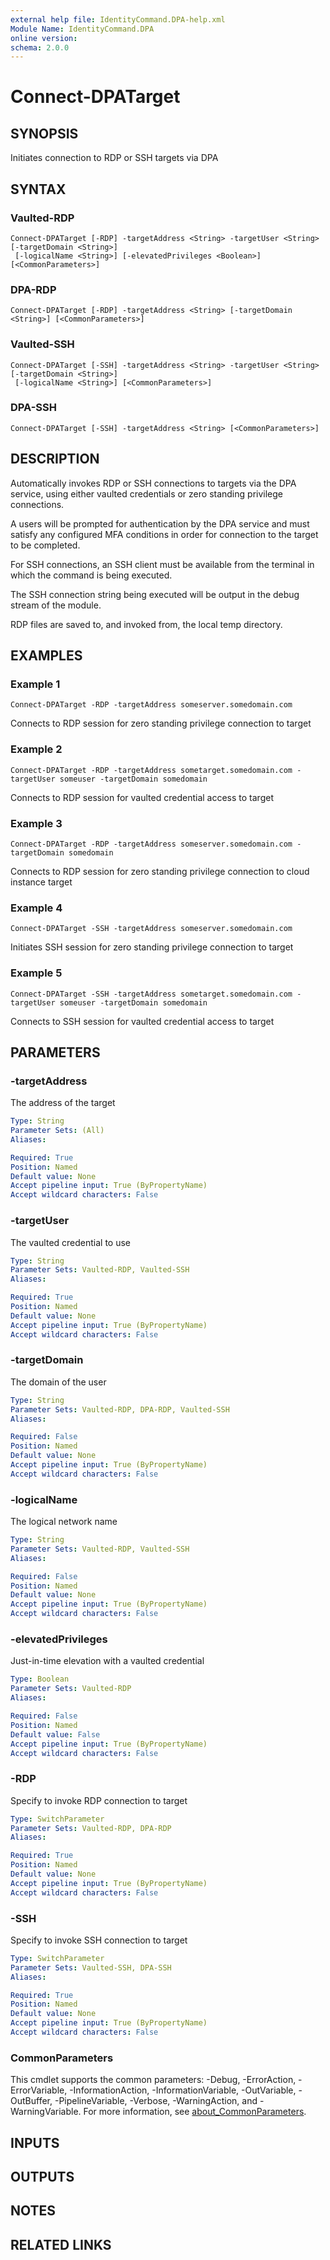 ```yaml
---
external help file: IdentityCommand.DPA-help.xml
Module Name: IdentityCommand.DPA
online version:
schema: 2.0.0
---
```


# Connect-DPATarget

## SYNOPSIS
Initiates connection to RDP or SSH targets via DPA

## SYNTAX

### Vaulted-RDP
```
Connect-DPATarget [-RDP] -targetAddress <String> -targetUser <String> [-targetDomain <String>]
 [-logicalName <String>] [-elevatedPrivileges <Boolean>] [<CommonParameters>]
```

### DPA-RDP
```
Connect-DPATarget [-RDP] -targetAddress <String> [-targetDomain <String>] [<CommonParameters>]
```

### Vaulted-SSH
```
Connect-DPATarget [-SSH] -targetAddress <String> -targetUser <String> [-targetDomain <String>]
 [-logicalName <String>] [<CommonParameters>]
```

### DPA-SSH
```
Connect-DPATarget [-SSH] -targetAddress <String> [<CommonParameters>]
```

## DESCRIPTION
Automatically invokes RDP or SSH connections to targets via the DPA service, using either vaulted credentials or zero standing privilege connections.

A users will be prompted for authentication by the DPA service and must satisfy any configured MFA conditions in order for connection to the target to be completed.

For SSH connections, an SSH client must be available from the terminal in which the command is being executed.

The SSH connection string being executed will be output in the debug stream of the module.

RDP files are saved to, and invoked from, the local temp directory.

## EXAMPLES

### Example 1
```
Connect-DPATarget -RDP -targetAddress someserver.somedomain.com
```

Connects to RDP session for zero standing privilege connection to target

### Example 2
```
Connect-DPATarget -RDP -targetAddress sometarget.somedomain.com -targetUser someuser -targetDomain somedomain
```

Connects to RDP session for vaulted credential access to target

### Example 3
```
Connect-DPATarget -RDP -targetAddress someserver.somedomain.com -targetDomain somedomain
```

Connects to RDP session for zero standing privilege connection to cloud instance target

### Example 4
```
Connect-DPATarget -SSH -targetAddress someserver.somedomain.com
```

Initiates SSH session for zero standing privilege connection to target

### Example 5
```
Connect-DPATarget -SSH -targetAddress sometarget.somedomain.com -targetUser someuser -targetDomain somedomain
```

Connects to SSH session for vaulted credential access to target

## PARAMETERS

### -targetAddress
The address of the target

```yaml
Type: String
Parameter Sets: (All)
Aliases:

Required: True
Position: Named
Default value: None
Accept pipeline input: True (ByPropertyName)
Accept wildcard characters: False
```

### -targetUser
The vaulted credential to use

```yaml
Type: String
Parameter Sets: Vaulted-RDP, Vaulted-SSH
Aliases:

Required: True
Position: Named
Default value: None
Accept pipeline input: True (ByPropertyName)
Accept wildcard characters: False
```

### -targetDomain
The domain of the user

```yaml
Type: String
Parameter Sets: Vaulted-RDP, DPA-RDP, Vaulted-SSH
Aliases:

Required: False
Position: Named
Default value: None
Accept pipeline input: True (ByPropertyName)
Accept wildcard characters: False
```

### -logicalName
The logical network name

```yaml
Type: String
Parameter Sets: Vaulted-RDP, Vaulted-SSH
Aliases:

Required: False
Position: Named
Default value: None
Accept pipeline input: True (ByPropertyName)
Accept wildcard characters: False
```

### -elevatedPrivileges
Just-in-time elevation with a vaulted credential

```yaml
Type: Boolean
Parameter Sets: Vaulted-RDP
Aliases:

Required: False
Position: Named
Default value: False
Accept pipeline input: True (ByPropertyName)
Accept wildcard characters: False
```

### -RDP
Specify to invoke RDP connection to target

```yaml
Type: SwitchParameter
Parameter Sets: Vaulted-RDP, DPA-RDP
Aliases:

Required: True
Position: Named
Default value: None
Accept pipeline input: True (ByPropertyName)
Accept wildcard characters: False
```

### -SSH
Specify to invoke SSH connection to target

```yaml
Type: SwitchParameter
Parameter Sets: Vaulted-SSH, DPA-SSH
Aliases:

Required: True
Position: Named
Default value: None
Accept pipeline input: True (ByPropertyName)
Accept wildcard characters: False
```

### CommonParameters
This cmdlet supports the common parameters: -Debug, -ErrorAction, -ErrorVariable, -InformationAction, -InformationVariable, -OutVariable, -OutBuffer, -PipelineVariable, -Verbose, -WarningAction, and -WarningVariable. For more information, see [about_CommonParameters](http://go.microsoft.com/fwlink/?LinkID=113216).

## INPUTS

## OUTPUTS

## NOTES

## RELATED LINKS
